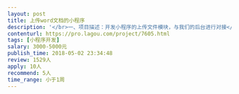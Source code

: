 ```yaml
---                
layout: post       
title: 上传word文档的小程序           
description: '</br>一、项目描述：开发小程序的上传文件模块，与我们的后台进行对接</br>二、主要功能点：用户可在小程序界面上传文件，文件类型包括pdf、ppt、word、图片格式等</br>三、人员要求：对小程序的可实现功能熟悉，了解后端接口设计（可能涉及一部分封装后端接口的工作）</br>'     
contenturl: https://pro.lagou.com/project/7605.html      
tags: [小程序开发]            
salary: 3000-5000元          
publish_time: 2018-05-02 23:34:48         
review: 1529人                   
apply: 10人                   
recommend: 5人                   
time_range: 小于1周              
---                 
```

